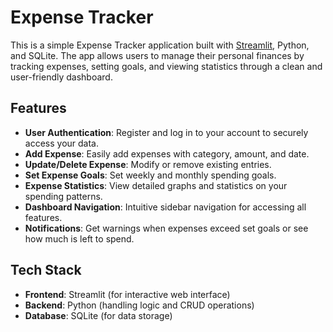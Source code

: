 # Expense Tracker

This is a simple Expense Tracker application built with [Streamlit](https://streamlit.io/), Python, and SQLite. The app allows users to manage their personal finances by tracking expenses, setting goals, and viewing statistics through a clean and user-friendly dashboard.

## Features

- **User Authentication**: Register and log in to your account to securely access your data.
- **Add Expense**: Easily add expenses with category, amount, and date.
- **Update/Delete Expense**: Modify or remove existing entries.
- **Set Expense Goals**: Set weekly and monthly spending goals.
- **Expense Statistics**: View detailed graphs and statistics on your spending patterns.
- **Dashboard Navigation**: Intuitive sidebar navigation for accessing all features.
- **Notifications**: Get warnings when expenses exceed set goals or see how much is left to spend.

## Tech Stack

- **Frontend**: Streamlit (for interactive web interface)
- **Backend**: Python (handling logic and CRUD operations)
- **Database**: SQLite (for data storage)

